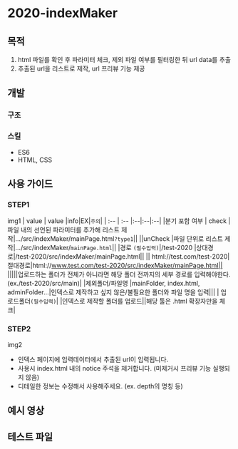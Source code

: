 # 2020-indexMaker

## 목적

1. html 파일를 확인 후 파라미터 체크, 제외 파일 여부를 필터링한 뒤 url data를 추출
2. 추출된 url을 리스트로 제작, url 프리뷰 기능 제공

## 개발

### 구조

### 스킬

- ES6
- HTML, CSS

## 사용 가이드

### STEP1

img1
| value | value |info|EX|`주의`|
| :-- | :-- |:--|:--|:--|
|분기 포함 여부 | check |파일 내의 선언된 파라미터를 추가해 리스트 제작|.../src/indexMaker/mainPage.html`?type1`||
||unCheck |파일 단위로 리스트 제작|.../src/indexMaker/`mainPage.html`||
|경로 `(필수입력)`|/test-2020 |상대경로|/test-2020/src/indexMaker/mainPage.html||
|| html://test.com/test-2020|절대경로|html://www.test.com/test-2020/src/indexMaker/mainPage.html||
|||||업로드하는 폴더가 전체가 아니라면 해당 폴더 전까지의 세부 경로를 입력해야한다. (ex./test-2020/src/main)|
|제외폴더/파일명 |mainFolder, index.html, adminFolder...|인덱스로 제작하고 싶지 않은/불필요한 폴더와 파일 명을 입력|||
| 업로드폴더`(필수입력)`| |인덱스로 제작할 폴더를 업로드||해당 툴은 .html 확장자만을 체크|

### STEP2

img2

- 인덱스 페이지에 입력데이터에서 추출된 url이 입력됩니다.
- 사용시 index.html 내의 notice 주석을 제거합니다. (미제거시 프리뷰 기능 실행되지 않음)
- 디테일한 정보는 수정해서 사용해주세요. (ex. depth의 명칭 등)

## 예시 영상

## 테스트 파일
